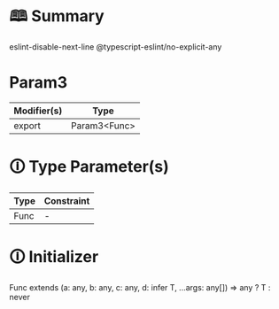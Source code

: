 # &#128366; Summary

eslint-disable-next-line @typescript-eslint/no-explicit-any

# Param3

| Modifier(s)                            | Type                     |
|----------------------------------------|--------------------------|
| export | Param3&lt;Func&gt; |

# &#128712; Type Parameter(s)

| Type | Constraint |
| ---- | ---------- |
| Func | -          |

# &#128712; Initializer

Func extends (a: any, b: any, c: any, d: infer T, ...args: any[]) => any
? T
: never